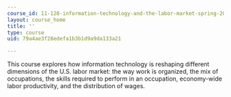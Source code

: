 ```yaml
---
course_id: 11-128-information-technology-and-the-labor-market-spring-2005
layout: course_home
title: ''
type: course
uid: 79a4ae3f28edefa1b3b1d9a9da133a21

---
```

This course explores how information technology is reshaping different dimensions of the U.S. labor market: the way work is organized, the mix of occupations, the skills required to perform in an occupation, economy-wide labor productivity, and the distribution of wages.
